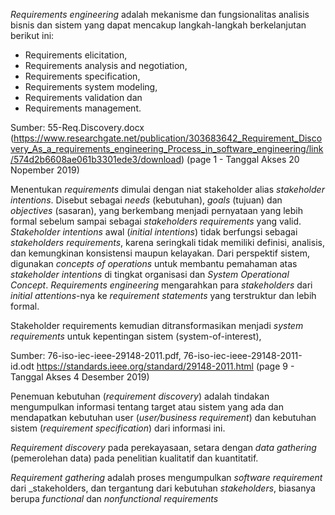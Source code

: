 _Requirements engineering_ adalah mekanisme dan fungsionalitas analisis bisnis dan sistem yang dapat mencakup langkah-langkah berkelanjutan berikut ini:

- Requirements elicitation,
- Requirements analysis and negotiation,
- Requirements specification,
- Requirements system modeling, 
- Requirements validation dan
- Requirements management.

Sumber: 55-Req.Discovery.docx
        (https://www.researchgate.net/publication/303683642_Requirement_Discovery_As_a_requirements_engineering_Process_in_software_engineering/link/574d2b6608ae061b3301ede3/download)
        (page 1 - Tanggal Akses 20 Nopember 2019)

Menentukan _requirements_ dimulai dengan niat stakeholder alias _stakeholder intentions_. Disebut sebagai _needs_ (kebutuhan), _goals_ (tujuan) dan _objectives_ (sasaran), yang berkembang menjadi pernyataan yang lebih formal sebelum sampai sebagai _stakeholders requirements_ yang valid. _Stakeholder intentions_ awal (_initial intentions_) tidak berfungsi sebagai _stakeholders requirements_, karena seringkali tidak memiliki definisi, analisis, dan kemungkinan konsistensi maupun kelayakan. Dari perspektif sistem, digunakan _concepts of operations_ untuk membantu pemahaman atas _stakeholder intentions_ di tingkat organisasi dan _System Operational Concept_. _Requirements engineering_ mengarahkan para _stakeholders_ dari _initial attentions_-nya ke _requirement statements_ yang terstruktur dan lebih formal.

Stakeholder requirements kemudian ditransformasikan menjadi _system requirements_ untuk kepentingan sistem (system-of-interest),

Sumber: 76-iso-iec-ieee-29148-2011.pdf, 76-iso-iec-ieee-29148-2011-id.odt
        https://standards.ieee.org/standard/29148-2011.html
        (page 9 - Tanggal Akses 4 Desember 2019)

Penemuan kebutuhan (_requirement discovery_) adalah tindakan mengumpulkan informasi tentang target atau sistem yang ada dan mendapatkan kebutuhan user (_user/business requirement_) dan kebutuhan sistem (_requirement specification_) dari informasi ini. 

_Requirement discovery_ pada perekayasaan, setara dengan _data gathering_ (pemerolehan data) pada penelitian kualitatif dan kuantitatif.



_Requirement gathering_ adalah proses mengumpulkan _software requirement_ dari _stakeholders, dan tergantung dari kebutuhan _stakeholders_, biasanya berupa _functional_ dan _nonfunctional requirements_